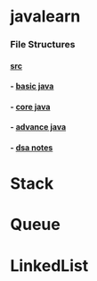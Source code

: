 # javalearn
### File Structures
#### [src]()
#### - [basic java](https://github.com/hipradeep/javalearn/tree/master/src/basicjava)
#### - [core java](https://github.com/hipradeep/javalearn/tree/master/src/corejava)
#### - [advance java](https://github.com/hipradeep/javalearn/tree/master/src/advjava)
#### - [dsa notes](https://github.com/hipradeep/javalearn/tree/master/src/dsanotes)

# Stack

# Queue
# LinkedList


